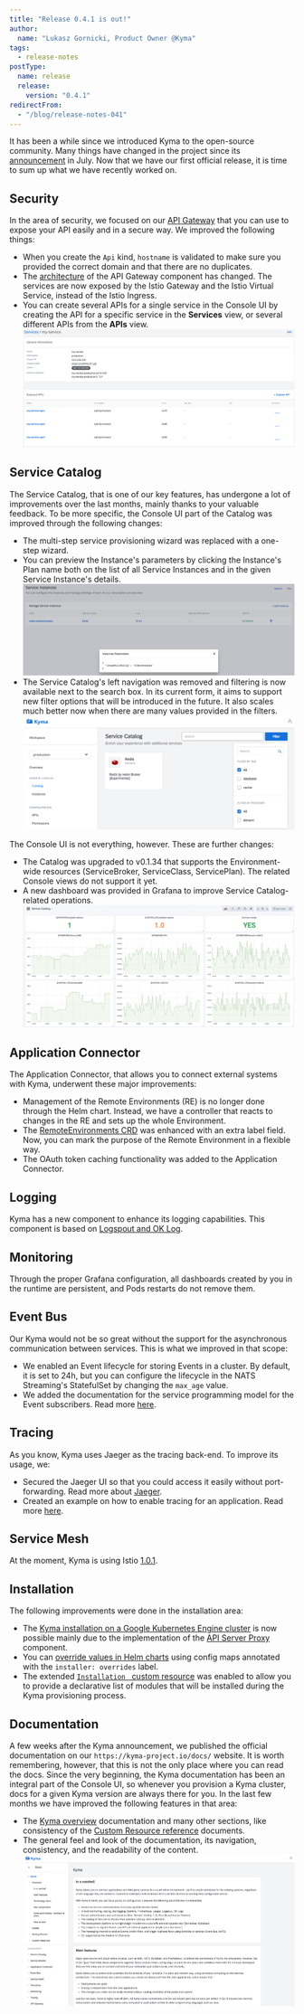 ```yaml
---
title: "Release 0.4.1 is out!"
author:
  name: "Lukasz Gornicki, Product Owner @Kyma"
tags:
  - release-notes
postType:
  name: release
  release:
    version: "0.4.1"
redirectFrom:
  - "/blog/release-notes-041"
---
```


It has been a while since we introduced Kyma to the open-source community. Many things have changed in the project since its [announcement](/blog/introducing-project-kyma) in July.
Now that we have our first official release, it is time to sum up what we have recently worked on.

<!-- overview -->

## Security

In the area of security, we focused on our [API Gateway](/docs/0.4/components/api-gateway) that you can use to expose your API easily and in a secure way. We improved the following things:
* When you create the `Api` kind, `hostname` is validated to make sure you provided the correct domain and that there are no duplicates.
* The [architecture](/docs/0.4/components/api-gateway#architecture-architecture) of the API Gateway component has changed. The services are now exposed by the Istio Gateway and the Istio Virtual Service, instead of the Istio Ingress.
* You can create several APIs for a single service in the Console UI by creating the API for a specific service in the **Services** view, or several different APIs from the **APIs** view.
![](./multi-api.png)


## Service Catalog

The Service Catalog, that is one of our key features, has undergone a lot of improvements over the last months, mainly thanks to your valuable feedback. To be more specific, the Console UI part of the Catalog was improved through the following changes:
- The multi-step service provisioning wizard was replaced with a one-step wizard.
- You can preview the Instance's parameters by clicking the Instance's Plan name both on the list of all Service Instances and in the given Service Instance's details.
![](./instance_params.png)
- The Service Catalog's left navigation was removed and filtering is now available next to the search box. In its current form, it aims to support new filter options that will be introduced in the future. It also scales much better now when there are many values provided in the filters.
![](./filter.png)

The Console UI is not everything, however. These are further changes:
- The Catalog was upgraded to v0.1.34 that supports the Environment-wide resources (ServiceBroker, ServiceClass, ServicePlan). The related Console views do not support it yet.
- A new dashboard was provided in Grafana to improve Service Catalog-related operations.
![](./sc_grafana_dashboard.png)

## Application Connector

The Application Connector, that allows you to connect external systems with Kyma, underwent these major improvements:
- Management of the Remote Environments (RE) is no longer done through the Helm chart. Instead, we have a controller that reacts to changes in the RE and sets up the whole Environment.
- The [RemoteEnvironments CRD](/docs/0.4/components/application-connector#custom-resource-remoteenvironment) was enhanced with an extra label field. Now, you can mark the purpose of the Remote Environment in a flexible way.
- The OAuth token caching functionality was added to the Application Connector.

## Logging

Kyma has a new component to enhance its logging capabilities. This component is based on [Logspout and OK Log](/docs/0.4/components/logging).

## Monitoring

Through the proper Grafana configuration, all dashboards created by you in the runtime are persistent, and Pods restarts do not remove them.

## Event Bus

Our Kyma would not be so great without the support for the asynchronous communication between services. This is what we improved in that scope:
- We enabled an Event lifecycle for storing Events in a cluster. By default, it is set to 24h, but you can configure the lifecycle in the NATS Streaming's StatefulSet by changing the `max_age` value.
- We added the documentation for the service programming model for the Event subscribers. Read more [here](/docs/0.4/components/event-bus#details-service-programming-model).

## Tracing

As you know, Kyma uses Jaeger as the tracing back-end. To improve its usage, we:
- Secured the Jaeger UI so that you could access it easily without port-forwarding. Read more about [Jaeger](/docs/0.4/components/tracing#overview-overview).
- Created an example on how to enable tracing for an application. Read more [here](https://github.com/kyma-project/examples/tree/master/tracing).

## Service Mesh

At the moment, Kyma is using Istio [1.0.1](https://istio.io/about/notes/1.0.1/).

## Installation

The following improvements were done in the installation area:
- The [Kyma installation on a Google Kubernetes Engine cluster](https://github.com/kyma-project/kyma/blob/master/docs/kyma/docs/032-inst-gke-installation.md) is now possible mainly due to the implementation of the [API Server Proxy](https://github.com/kyma-project/kyma/blob/master/components/apiserver-proxy/README.md) component.
- You can [override values in Helm charts](https://github.com/kyma-project/kyma/blob/master/docs/kyma/docs/045-gs-installation-overrides.md) using config maps annotated with the `installer: overrides` label.
- The extended [`Installation ` custom resource](/docs/0.4/root/kyma#custom-resource-installation) was enabled to allow you to provide a declarative list of modules that will be installed during the Kyma provisioning process.

## Documentation

A few weeks after the Kyma announcement, we published the official documentation on our `https://kyma-project.io/docs/` website. It is worth remembering, however, that this is not the only place where you can read the docs. Since the very beginning, the Kyma documentation has been an integral part of the Console UI, so whenever you provision a Kyma cluster, docs for a given Kyma version are always there for you. In the last few months we have improved the following features in that area:
- The [Kyma overview](/docs/0.4/root/kyma#overview-overview) documentation and many other sections, like consistency of the [Custom Resource reference](/docs/0.4/components/service-catalog#custom-resource-custom-resource) documents.
- The general feel and look of the documentation, its navigation, consistency, and the readability of the content.
![](./docs-ui.png)
